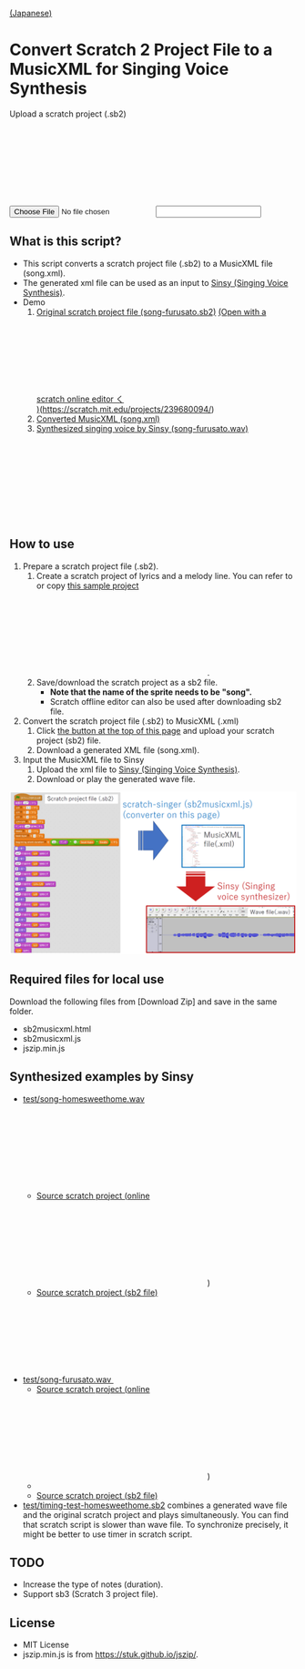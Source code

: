 [(Japanese)](index.md)

# Convert Scratch 2 Project File to a MusicXML for Singing Voice Synthesis

<a name="uploadfile"></a>

<label for="infile" class="button">
    Upload a scratch project (.sb2) <svg class="icon"><use xlink:href="symbol-defs.svg#icon-upload"></use></svg>
    <input type="file" id="infile" name="f">
</label>
<input type="text" id="filename" placeholder="" readonly>

<div id="result" style="display:none;">
    <p id="result-succeed"><b>Success!</b></p>
    <ol>
        <li><a href="#" id="dl">Download MusicXML (song.xml) <svg class="icon"><use xlink:href="symbol-defs.svg#icon-download"></use></svg></a></li>
        <li><a href="http://www.sinsy.jp/" target="_blank">Open Sinsy page <svg class="icon"><use xlink:href="symbol-defs.svg#icon-new-tab"></use></svg></a></li>
    </ol>
</div>
<script type="text/javascript" src="jszip.min.js"></script>
<script type="text/javascript" src="sb2musicxml.js"></script>

## What is this script?

- This script converts a scratch project file (.sb2) to a MusicXML file (song.xml).
- The generated xml file can be used as an input to [Sinsy (Singing Voice Synthesis)](http://www.sinsy.jp/).
- Demo
    1. [Original scratch project file (song-furusato.sb2)](sb2/song-furusato.sb2)  <a href="https://scratch.mit.edu/projects/239680094/" target="_blank">(Open with a scratch online editor く<svg class="icon"><use xlink:href="symbol-defs.svg#icon-new-tab"></use></svg>)</a>(https://scratch.mit.edu/projects/239680094/)
    1. [Converted MusicXML (song.xml)](test/song.xml)
    1. [Synthesized singing voice by Sinsy (song-furusato.wav) <svg class="icon"><use xlink:href="symbol-defs.svg#icon-music"></use></svg>](test/song-furusato.wav)


## How to use

1. Prepare a scratch project file (.sb2).
    1. Create a scratch project of lyrics and a melody line. You can refer to or copy <a href="https://scratch.mit.edu/projects/240260846/" target="_blank">this sample project <svg class="icon"><use xlink:href="symbol-defs.svg#icon-new-tab"></use></svg></a>.
    1. Save/download the scratch project as a sb2 file.
        - **Note that the name of the sprite needs to be "song".**
        - Scratch offline editor can also be used after downloading sb2 file.
1. Convert the scratch project file (.sb2) to MusicXML (.xml)
    1. Click [the button at the top of this page](#uploadfile) and upload your scratch project (sb2) file.
    1. Download a generated XML file (song.xml).
1. Input the MusicXML file to Sinsy
    1. Upload the xml file to [Sinsy (Singing Voice Synthesis)](http://www.sinsy.jp/).
    1. Download or play the generated wave file.

![flow_EN.png](images/flow_EN.png)

## Required files for local use

Download the following files from [Download Zip] and save in the same folder.
- sb2musicxml.html
- sb2musicxml.js
- jszip.min.js

## Synthesized examples by Sinsy

- [test/song-homesweethome.wav <svg class="icon"><use xlink:href="symbol-defs.svg#icon-music"></use></svg>](test/song-homesweethome.wav)
    - <a href="https://scratch.mit.edu/projects/239680350/" target="_blank">Source scratch project (online<svg class="icon"><use xlink:href="symbol-defs.svg#icon-new-tab"></use></svg></a>)
    - [Source scratch project (sb2 file)](sb2/song-homesweethome.sb2)
- [test/song-furusato.wav <svg class="icon"><use xlink:href="symbol-defs.svg#icon-music"></use></svg>](test/song-furusato.wav)
    - <a href="https://scratch.mit.edu/projects/239680094/" target="_blank">Source scratch project (online<svg class="icon"><use xlink:href="symbol-defs.svg#icon-new-tab"></use></svg></a>)
    - [](https://scratch.mit.edu/projects/239680094/)
    - [Source scratch project (sb2 file)](sb2/song-furusato.sb2)
- [test/timing-test-homesweethome.sb2](test/timing-test-homesweethome.sb2) combines a generated wave file and the original scratch project and plays simultaneously. You can find that scratch script is slower than wave file. To synchronize precisely, it might be better to use timer in scratch script.

## TODO

- Increase the type of notes (duration).
- Support sb3 (Scratch 3 project file).

## License

- MIT License
- jszip.min.js is from https://stuk.github.io/jszip/.